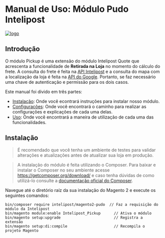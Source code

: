 # Manual de Uso: Módulo Pudo Intelipost

[![logo](https://image.prntscr.com/image/E8AfiBL7RQKKVychm7Aubw.png)](http://www.intelipost.com.br)

## Introdução

O módulo Pickup é uma extensão do módulo Intelipost Quote que acrescenta a funcionalidade de **Retirada na Loja** no momento do cálculo do frete.
A consulta do frete é feita na [API Intelipost](https://docs.intelipost.com.br/v1/cotacao/criar-cotacao-por-produto) e a consulta do mapa com a localização da loja é feita na [API do Google](https://developers.google.com/maps/?hl=pt-br). Portanto, se faz necessário uma chave de autenticação e permissão para os dois casos.

Este manual foi divido em três partes:

  - [Instalação](#instalação): Onde você econtrará instruções para instalar nosso módulo.
  - [Configurações](#configurações): Onde você encontrará o caminho para realizar as configurações e explicações de cada uma delas.
  - [Uso](#uso): Onde você encontrará a maneira de utilização de cada uma das funcionalidades.

## Instalação
> É recomendado que você tenha um ambiente de testes para validar alterações e atualizações antes de atualizar sua loja em produção.

> A instalação do módulo é feita utilizando o Composer. Para baixar e instalar o Composer no seu ambiente acesse https://getcomposer.org/download/ e caso tenha dúvidas de como utilizá-lo consulte a [documentação oficial do Composer](https://getcomposer.org/doc/).

Navegue até o diretório raíz da sua instalação do Magento 2 e execute os seguintes comandos:


```
bin/composer require intelipost/magento2-pudo  // Faz a requisição do módulo da Intelipost
bin/magento module:enable Intelipost_Pickup      // Ativa o módulo
bin/magento setup:upgrade                        // Registra a extensão
bin/magento setup:di:compile                     // Recompila o projeto Magento
```

